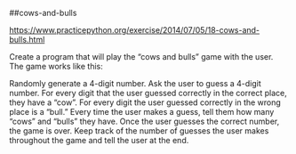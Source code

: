 ##cows-and-bulls

https://www.practicepython.org/exercise/2014/07/05/18-cows-and-bulls.html

Create a program that will play the “cows and bulls” game with the user. The game works like this:

Randomly generate a 4-digit number. 
Ask the user to guess a 4-digit number. 
For every digit that the user guessed correctly in the correct place, they have a “cow”. 
For every digit the user guessed correctly in the wrong place is a “bull.” 
Every time the user makes a guess, tell them how many “cows” and “bulls” they have. 
Once the user guesses the correct number, the game is over. 
Keep track of the number of guesses the user makes throughout the game and tell the user at the end.